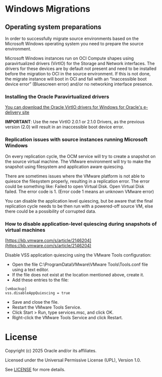 # Windows Migrations

## Operating system preparations

In order to successfully migrate source environments based on the Microsoft Windows operating system you need to prepare the source environment.

Microsoft Windows instances run on OCI Compute shapes using paravirtualized drivers (VirtIO) for the Storage and Network interfaces. The drivers for these devices are by default not present and need to be installed before the migration to OCI in the source environment. If this is not done, the migrate instance will boot in OCI and fail with an “inaccessible boot device error” (Bluescreen error) and/or no networking interface presence.

### Installing the Oracle Paravirtualized drivers

[You can download the Oracle VirtIO drivers for Windows for Oracle's e-delivery site](https://docs.oracle.com/en/operating-systems/oracle-linux/kvm-virtio/)

**IMPORTANT**: Use the new VirtIO 2.0.1 or 2.1.0 Drivers, as the previous version (2.0) will result in an inaccessible boot device error.

### Replication issues with source instances running Microsoft Windows

On every replication cycle, the OCM service will try to create a snapshot on the source virtual machine. The VMware environment will try to make the snapshot using filesystem and application aware quiescing. 

There are sometimes issues where the VMware platform is not able to quiesce the filesystem properly, resulting in a replication error. The error could be something like: Failed to open Virtual Disk. Open Virtual Disk failed. The error code is 1. (Error code 1 means an unknown VMware error)

You can disable the application level quiescing, but be aware that the final replication cycle needs to be then run with a powered-off source VM, else there could be a possibility of corrupted data.

### How to disable application-level quiescing during snapshots of virtual machines

[https://kb.vmware.com/s/article/2146204](https://kb.vmware.com/s/article/2146204)

Disable VSS application quiescing using the VMware Tools configuration:
- Open the file C:\ProgramData\VMware\VMware Tools\Tools.conf file using a text editor.
- If the file does not exist at the location mentioned above, create it.
- Add these entries to the file:
```
[vmbackup]
vss.disableAppQuiescing = true
```
- Save and close the file.
- Restart the VMware Tools Service.
- Click Start > Run, type services.msc, and click OK.
- Right-click the VMware Tools Service and click Restart.

# License

Copyright (c) 2025 Oracle and/or its affiliates.

Licensed under the Universal Permissive License (UPL), Version 1.0.

See [LICENSE](https://github.com/oracle-devrel/technology-engineering/blob/main/LICENSE) for more details.